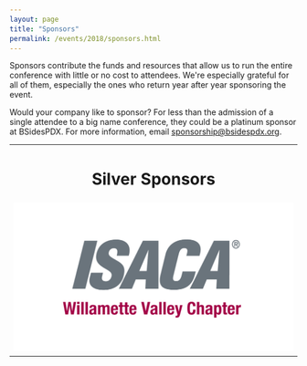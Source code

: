 ```yaml
---
layout: page
title: "Sponsors"
permalink: /events/2018/sponsors.html
---
```


Sponsors contribute the funds and resources that allow us to run the entire conference with little or no cost to attendees. We're especially grateful for all of them, especially the ones who return year after year sponsoring the event.

Would your company like to sponsor? For less than the admission of a single attendee to a big name conference, they could be a platinum sponsor at BSidesPDX. For more information, email <a href="mailto:sponsorship@bsidespdx.org">sponsorship@bsidespdx.org</a>.

<table cellpadding="20" width="80%" align="center">
<tr><th colspan="2"><h1><b>Silver Sponsors</b></h1></th></tr>
<tr><td><img src="/images/2018/ISACA.png" width="100%" align="center"></td></tr>
<td></td></tr>
</table>
